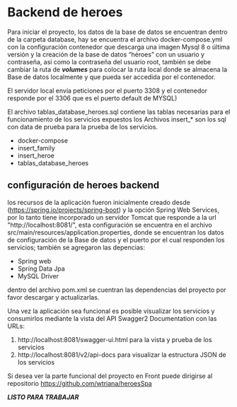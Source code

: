 Backend de heroes
=================
Para iniciar el proyecto, los datos de la base de datos se encuentran dentro de la carpeta database, hay se encuentra el 
archivo docker-compose.yml con la configuración contenedor que descarga una imagen Mysql 8 o última versión y la creación de la 
base de datos “héroes” con un usuario y contraseña, así como la contraseña del usuario root, también se debe cambiar la 
ruta de ***volumes*** para colocar la ruta local donde se almacena la Base de datos localmente y que pueda ser accedida por el contenedor. 

El servidor local envía peticiones por el puerto 3308 y el contenedor responde por el 3306 que es el puerto default de MYSQL)

El archivo tablas_database_heroes.sql contiene las tablas necesarias para el funcionamiento de los servicios expuestos
los Archivos insert_* son los sql con data de prueba para la prueba de los servicios.

* docker-compose
* insert_family
* insert_heroe
* tablas_database_heroes

configuración de heroes backend
-------------------------------
los recursos de la aplicación fueron inicialmente creado desde (https://spring.io/projects/spring-boot)  y la opción Spring Web Services,
por lo tanto tiene incorporado un servidor Tomcat que responde a la url "http://localhost:8081/", esta configuración se encuentra en el 
archivo src/main/resources/application.properties, donde se encuentran los datos de configuración de la Base de datos y el puerto por el cual responden los servicios;
también se agregaron las depencias:

* Spring web
* Spring Data Jpa 
* MySQL Driver

dentro del archivo pom.xml se cuentran las dependencias del proyecto por favor descargar y actualizarlas.

Una vez la aplicación sea funcional es posible visualizar los servicios y consumirlos mediante la vista del API Swagger2 Documentation 
con las URLs:

1. http://localhost:8081/swagger-ui.html para la vista y prueba de los servicios
2. http://localhost:8081/v2/api-docs para visualizar la estructura JSON de los servicios 

Si desea ver la parte funcional del proyecto en Front puede dirigirse al repositorio https://github.com/wtriana/heroesSpa

*****LISTO PARA TRABAJAR***** 


